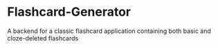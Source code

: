 # Flashcard-Generator
A backend for a classic flashcard application containing both basic and cloze-deleted flashcards
